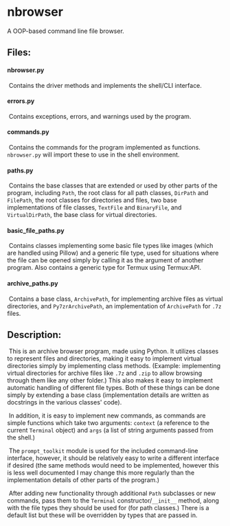 # nbrowser
A OOP-based command line file browser.

## Files:

#### nbrowser.py

​	Contains the driver methods and implements the shell/CLI interface.

#### errors.py

​	Contains exceptions, errors, and warnings used by the program.

#### commands.py

​	Contains the commands for the program implemented as functions. `nbrowser.py` will import these to use in the shell environment.

#### paths.py

​	Contains the base classes that are extended or used by other parts of the program, including `Path`, the root class for all path classes, `DirPath` and `FilePath`, the root classes for directories and files, two base implementations of file classes, `TextFile` and `BinaryFile`, and `VirtualDirPath`, the base class for virtual directories.

#### basic_file_paths.py

​	Contains classes implementing some basic file types like images (which are handled using Pillow) and a generic file type, used for situations where the file can be opened simply by calling it as the argument of another program. Also contains a generic type for Termux using Termux:API.

#### archive_paths.py

​	Contains a base class, `ArchivePath`, for implementing archive files as virtual directories, and `Py7zrArchivePath`, an implementation of `ArchivePath` for `.7z` files.

## Description:

​	This is an archive browser program, made using Python. It utilizes classes to represent files and directories, making it easy to implement virtual directories simply by implementing class methods. (Example: implementing virtual directories for archive files like `.7z` and `.zip` to allow browsing through them like any other folder.) This also makes it easy to implement automatic handling of different file types. Both of these things can be done simply by extending a base class (implementation details are written as docstrings in the various classes' code).

​	In addition, it is easy to implement new commands, as commands are simple functions which take two arguments: `context` (a reference to the current `Terminal` object) and `args` (a list of string arguments passed from the shell.)

​	The `prompt_toolkit` module is used for the included command-line interface, however, it should be relatively easy to write a different interface if desired (the same methods would need to be implemented, however this is less well documented I may change this more regularly than the implementation details of other parts of the program.)

​	After adding new functionality through additional `Path` subclasses or new commands, pass them to the `Terminal` constructor/`__init__` method, along with the file types they should be used for (for path classes.) There is a default list but these will be overridden by types that are passed in.
